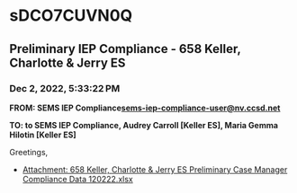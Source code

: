 # sDCO7CUVN0Q
## Preliminary IEP Compliance - 658 Keller, Charlotte & Jerry ES
### Dec 2, 2022, 5:33:22 PM
**FROM: SEMS IEP Compliance<sems-iep-compliance-user@nv.ccsd.net>**

**TO: to SEMS IEP Compliance, Audrey Carroll [Keller ES], Maria Gemma Hilotin [Keller ES]**


Greetings, 





* [Attachment: 658 Keller, Charlotte & Jerry ES Preliminary Case Manager Compliance Data 120222.xlsx](sDCO7CUVN0Q-attachment-1.xlsx)
